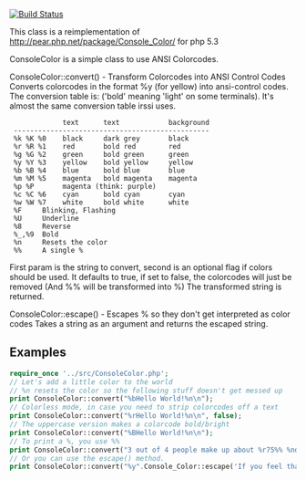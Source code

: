 [![Build Status](https://secure.travis-ci.org/localgod/ConsoleColor.png?branch=master)](http://travis-ci.org/localgod/ConsoleColor)

This class is a reimplementation of http://pear.php.net/package/Console_Color/ for php 5.3 

ConsoleColor is a simple class to use ANSI Colorcodes.

ConsoleColor::convert() - Transform Colorcodes into ANSI Control Codes  
  Converts colorcodes in the format %y (for yellow) into ansi-control
  codes. The conversion table is: ('bold' meaning 'light' on some
  terminals). It's almost the same conversion table irssi uses.
  
                 text      text            background
     ------------------------------------------------
     %k %K %0    black     dark grey       black
     %r %R %1    red       bold red        red
     %g %G %2    green     bold green      green
     %y %Y %3    yellow    bold yellow     yellow
     %b %B %4    blue      bold blue       blue
     %m %M %5    magenta   bold magenta    magenta
     %p %P       magenta (think: purple)
     %c %C %6    cyan      bold cyan       cyan
     %w %W %7    white     bold white      white
     %F     Blinking, Flashing
     %U     Underline
     %8     Reverse
     %_,%9  Bold
     %n     Resets the color
     %%     A single %

  First param is the string to convert, second is an optional flag if
  colors should be used. It defaults to true, if set to false, the
  colorcodes will just be removed (And %% will be transformed into %)
  The transformed string is returned.
  
ConsoleColor::escape() - Escapes % so they don't get interpreted as color codes
  Takes a string as an argument and returns the escaped string.
  
## Examples ##
```php
require_once '../src/ConsoleColor.php';
// Let's add a little color to the world
// %n resets the color so the following stuff doesn't get messed up
print ConsoleColor::convert("%bHello World!%n\n");
// Colorless mode, in case you need to strip colorcodes off a text
print ConsoleColor::convert("%rHello World!%n\n", false);
// The uppercase version makes a colorcode bold/bright
print ConsoleColor::convert("%BHello World!%n\n");
// To print a %, you use %%
print ConsoleColor::convert("3 out of 4 people make up about %r75%% %nof the world population.\n");
// Or you can use the escape() method.
print ConsoleColor::convert("%y".Console_Color::escape('If you feel that you do everying wrong, be random, there\'s a 50% Chance of making the right decision.')."%n\n");
```
